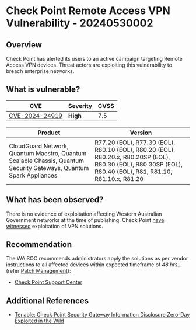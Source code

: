 # Check Point Remote Access VPN Vulnerability - 20240530002

## Overview

Check Point has alerted its users to an active campaign targeting Remote Access VPN devices. Threat actors are exploiting this vulnerability to breach enterprise networks.

## What is vulnerable?

| CVE  | Severity     | CVSS | 
| ---- | ------------ | ---- |
| [CVE-2024-24919](https://nvd.nist.gov/vuln/detail/CVE-2024-24919) | **High** | 7.5  |


| Product | Version |
| ------- | ------- |
| CloudGuard Network, Quantum Maestro, Quantum Scalable Chassis, Quantum Security Gateways, Quantum Spark Appliances | R77.20 (EOL), R77.30 (EOL), R80.10 (EOL), R80.20 (EOL), R80.20.x, R80.20SP (EOL), R80.30 (EOL), R80.30SP (EOL), R80.40 (EOL), R81, R81.10, R81.10.x, R81.20 |

## What has been observed?

There is no evidence of exploitation affecting Western Australian Government networks at the time of publishing. Check Point [have witnessed](https://blog.checkpoint.com/security/enhance-your-vpn-security-posture) exploitation of VPN solutions.

## Recommendation

The WA SOC recommends administrators apply the solutions as per vendor instructions to all affected devices within expected timeframe of *48 hrs...* (refer [Patch Management](../guidelines/patch-management.md)):

- [Check Point Support Center](https://support.checkpoint.com/results/sk/sk182336)

## Additional References

- [Tenable: Check Point Security Gateway Information Disclosure Zero-Day Exploited in the Wild](https://www.tenable.com/blog/cve-2024-24919-check-point-security-gateway-information-disclosure-zero-day-exploited-in-the)
